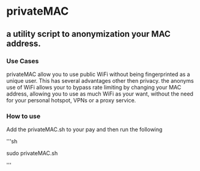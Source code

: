 # privateMAC

## a utility script to anonymization your MAC address. 

### Use Cases 
privateMAC allow you to use public WiFi without being fingerprinted as a unique user.  This has several advantages other then privacy.
the anonyms use of WiFi allows your to bypass rate limiting by changing your MAC address, allowing you to use as much WiFi as your want, without 
the need for your personal hotspot, VPNs or a proxy service.

### How to use
Add the privateMAC.sh to your pay and then run the following

'''sh

sudo privateMAC.sh

'''

